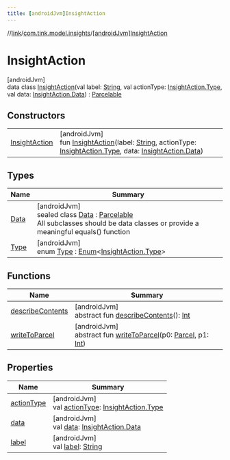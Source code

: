 ```yaml
---
title: [androidJvm]InsightAction
---
```

//[link](../../../index.html)/[com.tink.model.insights](../index.html)/[[androidJvm]InsightAction](index.html)



# InsightAction



[androidJvm]\
data class [InsightAction](index.html)(val label: [String](https://kotlinlang.org/api/latest/jvm/stdlib/kotlin/-string/index.html), val actionType: [InsightAction.Type](-type/index.html), val data: [InsightAction.Data](-data/index.html)) : [Parcelable](https://developer.android.com/reference/kotlin/android/os/Parcelable.html)



## Constructors


| | |
|---|---|
| [InsightAction](-insight-action.html) | [androidJvm]<br>fun [InsightAction](-insight-action.html)(label: [String](https://kotlinlang.org/api/latest/jvm/stdlib/kotlin/-string/index.html), actionType: [InsightAction.Type](-type/index.html), data: [InsightAction.Data](-data/index.html)) |


## Types


| Name | Summary |
|---|---|
| [Data](-data/index.html) | [androidJvm]<br>sealed class [Data](-data/index.html) : [Parcelable](https://developer.android.com/reference/kotlin/android/os/Parcelable.html)<br>All subclasses should be data classes or provide a meaningful equals() function |
| [Type](-type/index.html) | [androidJvm]<br>enum [Type](-type/index.html) : [Enum](https://kotlinlang.org/api/latest/jvm/stdlib/kotlin/-enum/index.html)&lt;[InsightAction.Type](-type/index.html)&gt; |


## Functions


| Name | Summary |
|---|---|
| [describeContents](../../com.tink.service.provider/[android-jvm]-provider-filter/index.html#-1578325224%2FFunctions%2F-812656150) | [androidJvm]<br>abstract fun [describeContents](../../com.tink.service.provider/[android-jvm]-provider-filter/index.html#-1578325224%2FFunctions%2F-812656150)(): [Int](https://kotlinlang.org/api/latest/jvm/stdlib/kotlin/-int/index.html) |
| [writeToParcel](../../com.tink.service.provider/[android-jvm]-provider-filter/index.html#-1754457655%2FFunctions%2F-812656150) | [androidJvm]<br>abstract fun [writeToParcel](../../com.tink.service.provider/[android-jvm]-provider-filter/index.html#-1754457655%2FFunctions%2F-812656150)(p0: [Parcel](https://developer.android.com/reference/kotlin/android/os/Parcel.html), p1: [Int](https://kotlinlang.org/api/latest/jvm/stdlib/kotlin/-int/index.html)) |


## Properties


| Name | Summary |
|---|---|
| [actionType](action-type.html) | [androidJvm]<br>val [actionType](action-type.html): [InsightAction.Type](-type/index.html) |
| [data](data.html) | [androidJvm]<br>val [data](data.html): [InsightAction.Data](-data/index.html) |
| [label](label.html) | [androidJvm]<br>val [label](label.html): [String](https://kotlinlang.org/api/latest/jvm/stdlib/kotlin/-string/index.html) |

